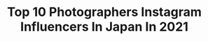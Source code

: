 ---
title: Top 10 Photographers Instagram Influencers In Japan In 2021
description: >-
  Find top photographers Instagram influencers in Japan in 2021. Most popular hashtags: #japan #bw #portrait.
platform: Instagram
hits: 279
text_top: Discover the most popular Instagram influencers on inBeat.
text_bottom: inBeat holds 279 Instagram influencers like this in Japan for you to connect with.
profiles:
  - username: "sakuraquiet"
    fullname: >-
      Sakura Ishihara
    bio: >-
      Photographer
    location: "Japan"
    followers: 6800
    engagement: 882
    commentsToLikes: 0.006989
    id: ck14j08kxhz4h0i19q7k5t5hs
    verified: false
    hashtags: "#cat, #devonrex, #sakuraquiet, #kitten"
  - username: "ayumu10.18"
    fullname: >-
      小杉歩 | Ayumu Kosugi
    bio: >-
      photographer
    location: "Japan"
    followers: 7310
    engagement: 431
    commentsToLikes: 0.001847
    id: ck0vv1y4ln62b0i199g63ishl
    verified: false
    hashtags: ""
  - username: "ig_haru12"
    fullname: >-
      ᴴᴬᴿᵁ
    bio: >-
      Photographer
    location: "Japan"
    followers: 29248
    engagement: 163
    commentsToLikes: 0.004479
    id: ckf5vpmjgpg280j23wlhksov4
    verified: false
    hashtags: "#120mm, #cloud, #35mm, #120film"
  - username: "hiroshi_mizutani_060"
    fullname: >-
      Hiroshi Mizutani
    bio: >-
      Hobby photographer Mie🇯🇵Japan All pictures are mine
    location: "Japan"
    followers: 2609
    engagement: 2390
    commentsToLikes: 0.102396
    id: ck0vv1zjpn69t0i19gp4p7gpc
    verified: false
    hashtags: "#bestbwpics, #wp, #bwfaces, #snap"
  - username: "_icyphoto_"
    fullname: >-
      Photographer in Tokyo ジュリア
    bio: >-
      Julia • Photographer in Tokyo🇷🇺🇪🇸🇧🇷 🇬🇧 • #sonya7riii • Travel photos account @_icyphotos_ Youtube channel ⬇️⬇️⬇️
    location: "Japan"
    followers: 20214
    engagement: 895
    commentsToLikes: 0.027066
    id: ck5c1kyiive4i0i11svbdfe22
    verified: false
    hashtags: "#tokyo, #portraits, #portraitphotographer, #portraitvision"
  - username: "kiyotanimoto"
    fullname: >-
      Kiyo  🍡
    bio: >-
      Photographer & Cosplayer Creator of #cosbodchallenge Japanese 🇯🇵 / Filipino 🇵🇭 "For a good time, Suntory Time!" I'm a real life Kamina ~ ◥▶◀◤﻿
    location: "Japan"
    followers: 8059
    engagement: 870
    commentsToLikes: 0.044324
    id: ck13b8mmzu8lj0i1912vdwok5
    verified: false
    hashtags: "#ninja, #jiraiya, #jiraiyacosplay, #cosplaying"
  - username: "tolanialli"
    fullname: >-
      Tolani Alli
    bio: >-
      Award-Winning Storyteller, & Personal Photographer to the Vice President of 🇳🇬 Prof. Yemi Osinbajo SAN. (@profosinbajo) #TolaniAlli #TheHat
    location: "Japan"
    followers: 45502
    engagement: 355
    commentsToLikes: 0.027622
    id: ck0tthoan2rdq0i19wxq16dqq
    verified: true
    hashtags: "#storyteller, #thehat, #tolanialli, #onthemove"
  - username: "masatoshi_nagase_official"
    fullname: >-
      永瀬正敏  Masatoshi Nagase
    bio: >-
      actor / photographer 永瀬正敏公式インスタグラム / 永瀨正敏官方IG / Masatoshi Nagase's official instagram #masatoshinagase #永瀬正敏 @masatoshi_nagase_official
    location: "Japan"
    followers: 35468
    engagement: 559
    commentsToLikes: 0.019958
    id: ck6tx7bl7w88y0j71geei0jea
    verified: false
    hashtags: "#masatoshi, #france, #staysafe, #masatoshinagase"
  - username: "nekoze_photo"
    fullname: >-
      Takahiro Takinami
    bio: >-
      Tokyo Rock Band Photographer📸🔥 Gamer👾 写真の無断転載はご勘弁を🙋‍♂️ 撮影依頼はDMしてください✉︎
    location: "Japan"
    followers: 20408
    engagement: 1196
    commentsToLikes: 0.003992
    id: ck0tuy5uj96yf0i19ilw2loeb
    verified: false
    hashtags: "#dragonash, #rize, #thebonez, #departure"
  - username: "bennetcoblinerphotography"
    fullname: >-
      Bennet Cobliner
    bio: >-
      *NO DMs* Beauty and Portrait Photographer, Cyclist, Traveler, Lover of Languages. NYC. 🇺🇸🇨🇭Japanese speaker/日本語
    location: "Japan"
    followers: 3479
    engagement: 524
    commentsToLikes: 0.137367
    id: ck0w5rb6j51sy0i19zre7tjuk
    verified: false
    hashtags: "#agency, #glamour, #makeup, #beautyeditorial"
---